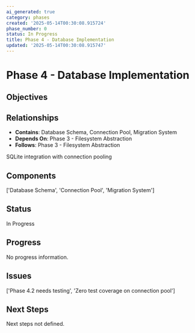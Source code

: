 ```yaml
---
ai_generated: true
category: phases
created: '2025-05-14T00:30:08.915724'
phase_number: 0
status: In Progress
title: Phase 4 - Database Implementation
updated: '2025-05-14T00:30:08.915747'
---
```


# Phase 4 - Database Implementation

## Objectives

## Relationships
- **Contains**: Database Schema, Connection Pool, Migration System
- **Depends On**: Phase 3 - Filesystem Abstraction
- **Follows**: Phase 3 - Filesystem Abstraction

SQLite integration with connection pooling

## Components
['Database Schema', 'Connection Pool', 'Migration System']

## Status
In Progress

## Progress
No progress information.

## Issues
['Phase 4.2 needs testing', 'Zero test coverage on connection pool']

## Next Steps
Next steps not defined.
